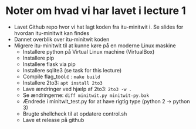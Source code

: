 # Noter om hvad vi har lavet i lecture 1

- Lavet Github repo hvor vi hat lagt koden fra itu-minitwit i. Se slides for hvordan itu-minitwit kan findes
- Dannet overblik over itu-minitwit koden
- Migrere itu-minitwit til at kunne køre på en moderne Linux maskine
  - Installere python på Virtual Linux machine (VirtualBox)
  - Installere pip
  - Installere flask via pip
  - Installere sqlite3 (se task for this lecture)
  - Compile flag_tool.c : `make build`
  - Installere 2to3: `apt install 2to3`
  - Lave ændringer ved hjælp af 2to3: `2to3 -w .`
  - Se ændringerne: `diff minitwit.py minitwit-py.bak`
  - Ændrede i minitwit_test.py for at have rigtig type (python 2 -> python 3)
  - Brugte shellcheck til at opdatere control.sh
  - Lave et release på github